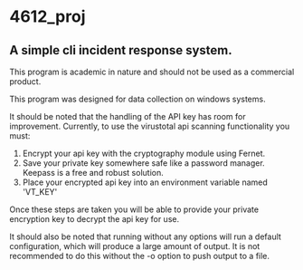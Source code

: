 # 4612_proj
## A simple cli incident response system.
This program is academic in nature and should not be used as a commercial product. 

This program was designed for data collection on windows systems.  

It should be noted that the handling of the API key has room for improvement. Currently, to use the virustotal api scanning functionality you must:

1. Encrypt your api key with the cryptography module using Fernet.
2. Save your private key somewhere safe like a password manager. Keepass is a free and robust solution.
3. Place your encrypted api key into an environment variable named 'VT_KEY'

Once these steps are taken you will be able to provide your private encryption key to decrypt the api key for use. 

It should also be noted that running without any options will run a default configuration, which will produce a large amount of output. It is not recommended to do this without the -o option to push output to a file. 


  

